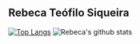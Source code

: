 ## Rebeca Teófilo Siqueira



[![Top Langs](https://github-readme-stats.vercel.app/api/top-langs/?username=rebecateofi&layout=compact&theme=dracula)](https://github.com/rebecateofi/github-readme-stats)
![Rebeca's github stats](https://github-readme-stats.vercel.app/api?username=rebecateofi&theme=dracula&show_icons=true)
